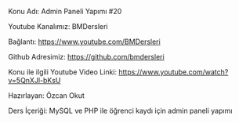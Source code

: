Konu Adı: Admin Paneli Yapımı #20

Youtube Kanalımız: BMDersleri

Bağlantı: https://www.youtube.com/BMDersleri​​

Github Adresimiz: https://github.com/bmdersleri

Konu ile ilgili Youtube Video Linki: https://www.youtube.com/watch?v=5QnXJl-bKsU

Hazırlayan: Özcan Okut

Ders İçeriği: MySQL ve PHP ile öğrenci kaydı için admin paneli yapımı